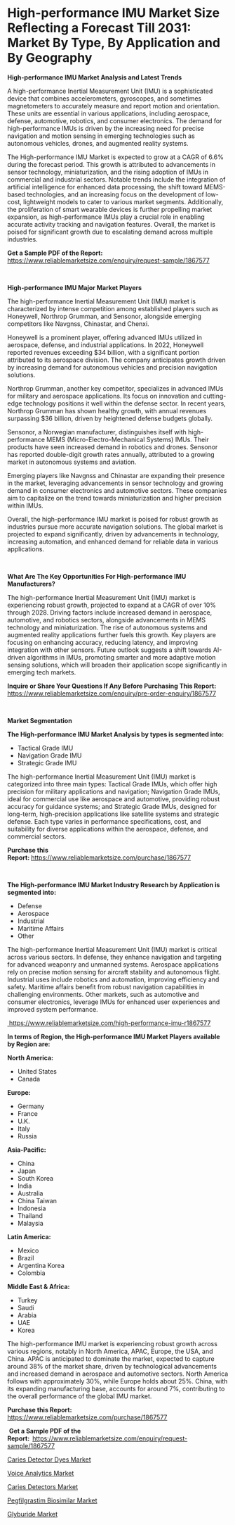<p><h1>High-performance IMU Market Size Reflecting a Forecast Till 2031: Market By Type, By Application and By Geography</h1></p><p><strong>High-performance IMU Market Analysis and Latest Trends</strong></p>
<p><p>A high-performance Inertial Measurement Unit (IMU) is a sophisticated device that combines accelerometers, gyroscopes, and sometimes magnetometers to accurately measure and report motion and orientation. These units are essential in various applications, including aerospace, defense, automotive, robotics, and consumer electronics. The demand for high-performance IMUs is driven by the increasing need for precise navigation and motion sensing in emerging technologies such as autonomous vehicles, drones, and augmented reality systems.</p><p>The High-performance IMU Market is expected to grow at a CAGR of 6.6% during the forecast period. This growth is attributed to advancements in sensor technology, miniaturization, and the rising adoption of IMUs in commercial and industrial sectors. Notable trends include the integration of artificial intelligence for enhanced data processing, the shift toward MEMS-based technologies, and an increasing focus on the development of low-cost, lightweight models to cater to various market segments. Additionally, the proliferation of smart wearable devices is further propelling market expansion, as high-performance IMUs play a crucial role in enabling accurate activity tracking and navigation features. Overall, the market is poised for significant growth due to escalating demand across multiple industries.</p></p>
<p><strong>Get a Sample PDF of the Report:&nbsp;</strong> <a href="https://www.reliablemarketsize.com/enquiry/request-sample/1867577?utm_campaign=1790&utm_medium=2&utm_source=Github&utm_content=ia&utm_term=21102024&utm_id=high-performance-imu">https://www.reliablemarketsize.com/enquiry/request-sample/1867577</a></p>
<p>&nbsp;</p>
<p><strong>High-performance IMU Major Market Players</strong></p>
<p><p>The high-performance Inertial Measurement Unit (IMU) market is characterized by intense competition among established players such as Honeywell, Northrop Grumman, and Sensonor, alongside emerging competitors like Navgnss, Chinastar, and Chenxi.</p><p>Honeywell is a prominent player, offering advanced IMUs utilized in aerospace, defense, and industrial applications. In 2022, Honeywell reported revenues exceeding $34 billion, with a significant portion attributed to its aerospace division. The company anticipates growth driven by increasing demand for autonomous vehicles and precision navigation solutions.</p><p>Northrop Grumman, another key competitor, specializes in advanced IMUs for military and aerospace applications. Its focus on innovation and cutting-edge technology positions it well within the defense sector. In recent years, Northrop Grumman has shown healthy growth, with annual revenues surpassing $36 billion, driven by heightened defense budgets globally.</p><p>Sensonor, a Norwegian manufacturer, distinguishes itself with high-performance MEMS (Micro-Electro-Mechanical Systems) IMUs. Their products have seen increased demand in robotics and drones. Sensonor has reported double-digit growth rates annually, attributed to a growing market in autonomous systems and aviation.</p><p>Emerging players like Navgnss and Chinastar are expanding their presence in the market, leveraging advancements in sensor technology and growing demand in consumer electronics and automotive sectors. These companies aim to capitalize on the trend towards miniaturization and higher precision within IMUs.</p><p>Overall, the high-performance IMU market is poised for robust growth as industries pursue more accurate navigation solutions. The global market is projected to expand significantly, driven by advancements in technology, increasing automation, and enhanced demand for reliable data in various applications.</p></p>
<p>&nbsp;</p>
<p><strong>What Are The Key Opportunities For High-performance IMU Manufacturers?</strong></p>
<p><p>The high-performance Inertial Measurement Unit (IMU) market is experiencing robust growth, projected to expand at a CAGR of over 10% through 2028. Driving factors include increased demand in aerospace, automotive, and robotics sectors, alongside advancements in MEMS technology and miniaturization. The rise of autonomous systems and augmented reality applications further fuels this growth. Key players are focusing on enhancing accuracy, reducing latency, and improving integration with other sensors. Future outlook suggests a shift towards AI-driven algorithms in IMUs, promoting smarter and more adaptive motion sensing solutions, which will broaden their application scope significantly in emerging tech markets.</p></p>
<p><strong>Inquire or Share Your Questions If Any Before Purchasing This Report:</strong> <a href="https://www.reliablemarketsize.com/enquiry/pre-order-enquiry/1867577?utm_campaign=1790&utm_medium=2&utm_source=Github&utm_content=ia&utm_term=21102024&utm_id=high-performance-imu">https://www.reliablemarketsize.com/enquiry/pre-order-enquiry/1867577</a></p>
<p>&nbsp;</p>
<p><strong>Market Segmentation</strong></p>
<p><strong>The High-performance IMU Market Analysis by types is segmented into:</strong></p>
<p><ul><li>Tactical Grade IMU</li><li>Navigation Grade IMU</li><li>Strategic Grade IMU</li></ul></p>
<p><p>The high-performance Inertial Measurement Unit (IMU) market is categorized into three main types: Tactical Grade IMUs, which offer high precision for military applications and navigation; Navigation Grade IMUs, ideal for commercial use like aerospace and automotive, providing robust accuracy for guidance systems; and Strategic Grade IMUs, designed for long-term, high-precision applications like satellite systems and strategic defense. Each type varies in performance specifications, cost, and suitability for diverse applications within the aerospace, defense, and commercial sectors.</p></p>
<p><strong>Purchase this Report:&nbsp;</strong><a href="https://www.reliablemarketsize.com/purchase/1867577?utm_campaign=1790&utm_medium=2&utm_source=Github&utm_content=ia&utm_term=21102024&utm_id=high-performance-imu">https://www.reliablemarketsize.com/purchase/1867577</a></p>
<p>&nbsp;</p>
<p><strong>The High-performance IMU Market Industry Research by Application is segmented into:</strong></p>
<p><ul><li>Defense</li><li>Aerospace</li><li>Industrial</li><li>Maritime Affairs</li><li>Other</li></ul></p>
<p><p>The high-performance Inertial Measurement Unit (IMU) market is critical across various sectors. In defense, they enhance navigation and targeting for advanced weaponry and unmanned systems. Aerospace applications rely on precise motion sensing for aircraft stability and autonomous flight. Industrial uses include robotics and automation, improving efficiency and safety. Maritime affairs benefit from robust navigation capabilities in challenging environments. Other markets, such as automotive and consumer electronics, leverage IMUs for enhanced user experiences and improved system performance.</p></p>
<p><a href="https://www.reliablemarketsize.com/high-performance-imu-r1867577?utm_campaign=1790&utm_medium=2&utm_source=Github&utm_content=ia&utm_term=21102024&utm_id=high-performance-imu">&nbsp;https://www.reliablemarketsize.com/high-performance-imu-r1867577</a></p>
<p><strong>In terms of Region, the High-performance IMU Market Players available by Region are:</strong></p>
<p>
    <p> <strong> North America: </strong>
        <ul>
            <li>United States</li>
            <li>Canada</li>
        </ul>
        </p> 
    <p> <strong> Europe: </strong>
        <ul>
            <li>Germany</li>
            <li>France</li>
            <li>U.K.</li>
            <li>Italy</li>
            <li>Russia</li>
        </ul>
        </p> 
    <p> <strong> Asia-Pacific: </strong>
        <ul>
            <li>China</li>
            <li>Japan</li>
            <li>South Korea</li>
            <li>India</li>
            <li>Australia</li>
            <li>China Taiwan</li>
            <li>Indonesia</li>
            <li>Thailand</li>
            <li>Malaysia</li>
        </ul>
        </p> 
    <p> <strong> Latin America: </strong>
        <ul>
            <li>Mexico</li>
            <li>Brazil</li>
            <li>Argentina Korea</li>
            <li>Colombia</li>
        </ul>
        </p> 
    <p> <strong> Middle East & Africa: </strong>
        <ul>
            <li>Turkey</li>
            <li>Saudi</li>
            <li>Arabia</li>
            <li>UAE</li>
            <li>Korea</li>
        </ul>
    </p>
    </p>
<p><p>The high-performance IMU market is experiencing robust growth across various regions, notably in North America, APAC, Europe, the USA, and China. APAC is anticipated to dominate the market, expected to capture around 38% of the market share, driven by technological advancements and increased demand in aerospace and automotive sectors. North America follows with approximately 30%, while Europe holds about 25%. China, with its expanding manufacturing base, accounts for around 7%, contributing to the overall performance of the global IMU market.</p></p>
<p><strong>Purchase this Report: </strong><a href="https://www.reliablemarketsize.com/purchase/1867577?utm_campaign=1790&utm_medium=2&utm_source=Github&utm_content=ia&utm_term=21102024&utm_id=high-performance-imu">https://www.reliablemarketsize.com/purchase/1867577</a></p>
<p>&nbsp;<strong>Get a Sample PDF of the Report:&nbsp;&nbsp;</strong><a href="https://www.reliablemarketsize.com/enquiry/request-sample/1867577?utm_campaign=1790&utm_medium=2&utm_source=Github&utm_content=ia&utm_term=21102024&utm_id=high-performance-imu">https://www.reliablemarketsize.com/enquiry/request-sample/1867577</a></p>
<p><strong></strong></p>
<p><p><a href="https://www.linkedin.com/pulse/caries-detector-dyes-market-maturity-analysis-regional-wwacf?utm_campaign=1790&utm_medium=2&utm_source=Github&utm_content=ia&utm_term=21102024&utm_id=high-performance-imu">Caries Detector Dyes Market</a></p><p><a href="https://www.linkedin.com/pulse/voice-analytics-market-trends-detailed-study-its-segmentation-inhaf?utm_campaign=1790&utm_medium=2&utm_source=Github&utm_content=ia&utm_term=21102024&utm_id=high-performance-imu">Voice Analytics Market</a></p><p><a href="https://www.linkedin.com/pulse/caries-detectors-market-regional-outlook-competition-wdw2f?utm_campaign=1790&utm_medium=2&utm_source=Github&utm_content=ia&utm_term=21102024&utm_id=high-performance-imu">Caries Detectors Market</a></p><p><a href="https://www.linkedin.com/pulse/pegfilgrastim-biosimilar-industry-insights-report-analyzing-ptxqf?utm_campaign=1790&utm_medium=2&utm_source=Github&utm_content=ia&utm_term=21102024&utm_id=high-performance-imu">Pegfilgrastim Biosimilar Market</a></p><p><a href="https://www.linkedin.com/pulse/glyburide-market-industry-landscape-growth-trajectories-bgqyf?utm_campaign=1790&utm_medium=2&utm_source=Github&utm_content=ia&utm_term=21102024&utm_id=high-performance-imu">Glyburide Market</a></p></p>